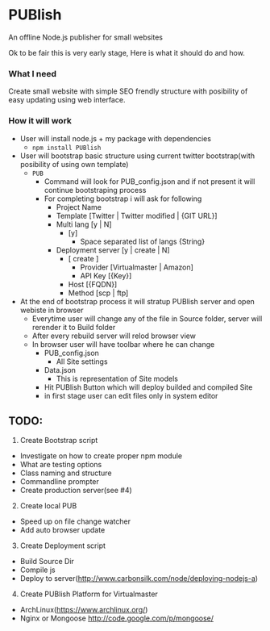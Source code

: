 PUBlish
=======

An offline Node.js publisher for small websites  

Ok to be fair this is very early stage, Here is what it should do and how.  

### What I need

Create small website with simple SEO frendly structure with posibility of easy updating using web interface.

### How it will work

* User will install node.js + my package with dependencies
  * ```npm install PUBlish```
* User will bootstrap basic structure using current twitter bootstrap(with posibility of using own template)
  * ```PUB```
    * Command will look for PUB_config.json and if not present it will continue bootstraping process
    * For completing bootstrap i will ask for following
      * Project Name
      * Template [Twitter | Twitter modified | {GIT URL}]
      * Multi lang [y | N]
        * [y]
          * Space separated list of langs {String}
      * Deployment server [y | create | N]
        * [ create ]
          * Provider [Virtualmaster | Amazon]
          * API Key [{Key}]
        * Host [{FQDN}]
        * Method [scp | ftp]        
* At the end of bootstrap process it will stratup PUBlish server and open webiste in browser
  * Everytime user will change any of the file in Source folder, server will rerender it to Build folder
  * After every rebuild server will relod browser view
  * In browser user will have toolbar where he can change
    * PUB_config.json
      * All Site settings
    * Data.json
      * This is representation of Site models
    * Hit PUBlish Button which will deploy builded and compiled Site
    * in first stage user can edit files only in system editor



## TODO:

1. Create Bootstrap script
  * Investigate on how to create proper npm module
  * What are testing options
  * Class naming and structure
  * Commandline prompter
  * Create production server(see #4)

2. Create local PUB
  * Speed up on file change watcher
  * Add auto browser update

3. Create Deployment script
  * Build Source Dir
  * Compile js
  * Deploy to server(http://www.carbonsilk.com/node/deploying-nodejs-a)

4. Create PUBlish Platform for Virtualmaster
  * ArchLinux(https://www.archlinux.org/)
  * Nginx or Mongoose http://code.google.com/p/mongoose/
